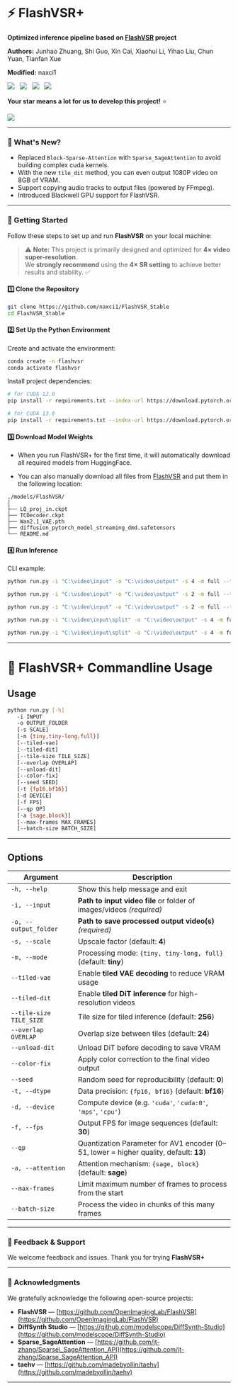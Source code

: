 # ⚡ FlashVSR+

**Optimized inference pipeline based on [FlashVSR](https://github.com/OpenImagingLab/FlashVSR) project**

**Authors:** Junhao Zhuang, Shi Guo, Xin Cai, Xiaohui Li, Yihao Liu, Chun Yuan, Tianfan Xue

**Modified:** naxci1  

<a href='http://zhuang2002.github.io/FlashVSR'><img src='https://img.shields.io/badge/Project-Page-Green'></a> &nbsp;
<a href="https://huggingface.co/JunhaoZhuang/FlashVSR"><img src="https://img.shields.io/badge/%F0%9F%A4%97%20Hugging%20Face-Model-blue"></a> &nbsp;
<a href="https://huggingface.co/datasets/JunhaoZhuang/VSR-120K"><img src="https://img.shields.io/badge/%F0%9F%A4%97%20Hugging%20Face-Dataset-orange"></a> &nbsp;
<a href="https://arxiv.org/abs/2510.12747"><img src="https://img.shields.io/badge/arXiv-2510.12747-b31b1b.svg"></a>

**Your star means a lot for us to develop this project!** :star:

<img src="./teaser.jpg" />

---
### 🤔 What's New?

- Replaced `Block-Sparse-Attention` with `Sparse_SageAttention` to avoid building complex cuda kernels.  
- With the new `tile_dit` method, you can even output 1080P video on 8GB of VRAM.   
- Support copying audio tracks to output files (powered by FFmpeg). 
- Introduced Blackwell GPU support for FlashVSR.  

---
### 🚀 Getting Started

Follow these steps to set up and run **FlashVSR** on your local machine:

> ⚠️ **Note:** This project is primarily designed and optimized for **4× video super-resolution**.  
> We **strongly recommend** using the **4× SR setting** to achieve better results and stability. ✅

#### 1️⃣ Clone the Repository

```bash
git clone https://github.com/naxci1/FlashVSR_Stable
cd FlashVSR_Stable
````

#### 2️⃣ Set Up the Python Environment

Create and activate the environment:

```bash
conda create -n flashvsr
conda activate flashvsr
```

Install project dependencies:

```bash
# for CUDA 12.8
pip install -r requirements.txt --index-url https://download.pytorch.org/whl/cu128

# for CUDA 13.0
pip install -r requirements.txt --index-url https://download.pytorch.org/whl/cu130
```

#### 3️⃣ Download Model Weights

- When you run FlashVSR+ for the first time, it will automatically download all required models from HuggingFace.  

- You can also manually download all files from [FlashVSR](https://huggingface.co/JunhaoZhuang/FlashVSR) and put them in the following location:  

```
./models/FlashVSR/
│
├── LQ_proj_in.ckpt                                   
├── TCDecoder.ckpt                                    
├── Wan2.1_VAE.pth                                    
├── diffusion_pytorch_model_streaming_dmd.safetensors 
└── README.md
```  

#### 4️⃣ Run Inference

CLI example:

```bash
python run.py -i "C:\video\input" -o "C:\video\output" -s 4 -m full --tiled-vae --tiled-dit --tile-size 256 --overlap 24 --color-fix -t bf16 --batch-size 100

python run.py -i "C:\video\input" -o "C:\video\output" -s 2 -m full --tiled-vae --tiled-dit --tile-size 256 --overlap 24 --color-fix -t bf16  --batch-size 30 

python run.py -i "C:\video\input" -o "C:\video\output" -s 2 -m full --tiled-vae --tiled-dit --tile-size 368 --overlap 24 --color-fix -t bf16  --batch-size 200

python run.py -i "C:\video\input\split" -o "C:\video\output" -s 4 -m full --tiled-vae --tiled-dit --tile-size 256 --overlap 24 --color-fix -t bf16 --max-frames 100 --batch-size 100

python run.py -i "C:\video\input\split" -o "C:\video\output" -s 4 -m full --tiled-vae --tiled-dit --tile-size 128 --overlap 24 --color-fix -t bf16

```

---

# 🧠 FlashVSR+ Commandline Usage

## Usage

```bash
python run.py [-h]
   -i INPUT
   -o OUTPUT_FOLDER
   [-s SCALE]
   [-m {tiny,tiny-long,full}]
   [--tiled-vae]
   [--tiled-dit]
   [--tile-size TILE_SIZE]
   [--overlap OVERLAP]
   [--unload-dit]
   [--color-fix]
   [--seed SEED]
   [-t {fp16,bf16}]
   [-d DEVICE]
   [-f FPS]
   [--qp QP]
   [-a {sage,block}]
   [--max-frames MAX_FRAMES]
   [--batch-size BATCH_SIZE]
```

---

## Options

| Argument | Description |
|-----------|--------------|
| `-h, --help` | Show this help message and exit |
| `-i, --input` | **Path to input video file** or folder of images/videos *(required)* |
| `-o, --output_folder` | **Path to save processed output video(s)** *(required)* |
| `-s, --scale` | Upscale factor (default: **4**) |
| `-m, --mode` | Processing mode: `{tiny, tiny-long, full}` (default: **tiny**) |
| `--tiled-vae` | Enable **tiled VAE decoding** to reduce VRAM usage |
| `--tiled-dit` | Enable **tiled DiT inference** for high-resolution videos |
| `--tile-size TILE_SIZE` | Tile size for tiled inference (default: **256**) |
| `--overlap OVERLAP` | Overlap size between tiles (default: **24**) |
| `--unload-dit` | Unload DiT before decoding to save VRAM |
| `--color-fix` | Apply color correction to the final video output |
| `--seed` | Random seed for reproducibility (default: **0**) |
| `-t, --dtype` | Data precision: `{fp16, bf16}` (default: **bf16**) |
| `-d, --device` | Compute device (e.g. `'cuda'`, `'cuda:0'`, `'mps'`, `'cpu'`) |
| `-f, --fps` | Output FPS for image sequences (default: **30**) |
| `--qp` | Quantization Parameter for AV1 encoder (0–51, lower = higher quality, default: **13**) |
| `-a, --attention` | Attention mechanism: `{sage, block}` (default: **sage**) |
| `--max-frames` | Limit maximum number of frames to process from the start |
| `--batch-size` | Process the video in chunks of this many frames |

---


### 🤗 Feedback & Support

We welcome feedback and issues. Thank you for trying **FlashVSR+**

---

### 📄 Acknowledgments

We gratefully acknowledge the following open-source projects:

* **FlashVSR** — [https://github.com/OpenImagingLab/FlashVSR](https://github.com/OpenImagingLab/FlashVSR)
* **DiffSynth Studio** — [https://github.com/modelscope/DiffSynth-Studio](https://github.com/modelscope/DiffSynth-Studio)
* **Sparse_SageAttention** — [https://github.com/jt-zhang/Sparse\_SageAttention_API](https://github.com/jt-zhang/Sparse_SageAttention_API)
* **taehv** — [https://github.com/madebyollin/taehv](https://github.com/madebyollin/taehv)

---

